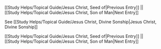 [[Study Helps/Topical Guide/Jesus Christ, Seed of|Previous Entry]]  ||  [[Study Helps/Topical Guide/Jesus Christ, Son of Man|Next Entry]]

 See [[Study Helps/Topical Guide/Jesus Christ, Divine Sonship|Jesus Christ, Divine Sonship]]

[[Study Helps/Topical Guide/Jesus Christ, Seed of|Previous Entry]]  ||  [[Study Helps/Topical Guide/Jesus Christ, Son of Man|Next Entry]]